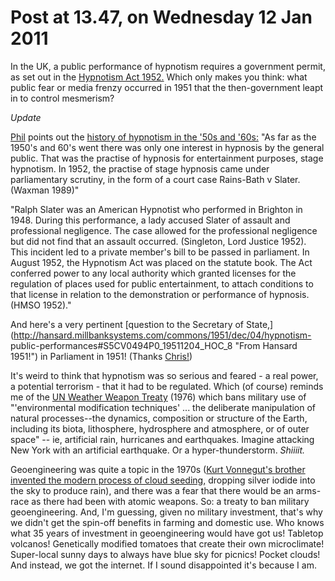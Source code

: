 # Post at 13.47, on Wednesday 12 Jan 2011

In the UK, a public performance of hypnotism requires a government permit, as
set out in the [Hypnotism Act 1952.](http://www.legislation.gov.uk/ukpga/Geo6and1Eliz2/15-16/46 "Lovely
interface to read legislation!") Which only makes you think: what public fear
or media frenzy occurred in 1951 that the then-government leapt in to control
mesmerism?

_Update_

[Phil](http://www.gyford.com/ "Thanks Phil!") points out the [history of
hypnotism in the '50s and '60s:](http://www.hypnosis.me.uk/arts/arty1.html "The rise of hypnotherapy as an industry.") "As far as the 1950's and 60's
went there was only one interest in hypnosis by the general public. That was
the practise of hypnosis for entertainment purposes, stage hypnotism. In 1952,
the practise of stage hypnosis came under parliamentary scrutiny, in the form
of a court case Rains-Bath v Slater. (Waxman 1989)"

"Ralph Slater was an American Hypnotist who performed in Brighton in 1948.
During this performance, a lady accused Slater of assault and professional
negligence. The case allowed for the professional negligence but did not find
that an assault occurred. (Singleton, Lord Justice 1952). This incident led to
a private member's bill to be passed in parliament. In August 1952, the
Hypnotism Act was placed on the statute book. The Act conferred power to any
local authority which granted licenses for the regulation of places used for
public entertainment, to attach conditions to that license in relation to the
demonstration or performance of hypnosis. (HMSO 1952)."

And here's a very pertinent [question to the Secretary of
State,](http://hansard.millbanksystems.com/commons/1951/dec/04/hypnotism-
public-performances#S5CV0494P0_19511204_HOC_8 "From Hansard 1951!") in
Parliament in 1951! (Thanks [Chris!](http://anti-mega.com/antimega/ "Very
quick fellas, Phil and Chris."))

It's weird to think that hypnotism was so serious and feared - a real power, a
potential terrorism - that it had to be regulated. Which (of course) reminds
me of the [UN Weather Weapon
Treaty](http://www.scribd.com/doc/3436120/UN-1976-Weather-Weapon-Treaty "The
whole treaty. Read the Articles at the beginning!") (1976) which bans military
use of "'environmental modification techniques' ... the deliberate
manipulation of natural processes--the dynamics, composition or structure of
the Earth, including its biota, lithosphere, hydrosphere and atmosphere, or of
outer space" \-- ie, artificial rain, hurricanes and earthquakes. Imagine
attacking New York with an artificial earthquake. Or a hyper-thunderstorm.
_Shiiiit._

Geoengineering was quite a topic in the 1970s ([Kurt Vonnegut's brother
invented the modern process of cloud
seeding,](http://en.wikipedia.org/wiki/Bernard_Vonnegut "If you don't know who
Kurt Vonnegut is, I refuse to speak to you.") dropping silver iodide into the
sky to produce rain), and there was a fear that there would be an arms-race as
there had been with atomic weapons. So: a treaty to ban military
geoengineering. And, I'm guessing, given no military investment, that's why we
didn't get the spin-off benefits in farming and domestic use. Who knows what
35 years of investment in geoengineering would have got us! Tabletop volcanos!
Genetically modified tomatoes that create their own microclimate! Super-local
sunny days to always have blue sky for picnics! Pocket clouds! And instead, we
got the internet. If I sound disappointed it's because I am.
